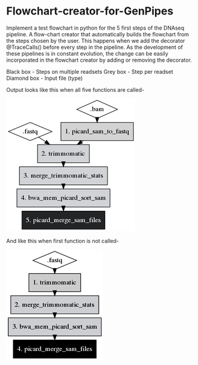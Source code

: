 # Flowchart-creator-for-GenPipes
Implement a test flowchart in python for the 5 first steps of the DNAseq pipeline.
A flow-chart creator that automatically builds the flowchart from the steps chosen by the user. This happens when we add the decorator @TraceCalls() before every step in the pipeline. As the development of these pipelines is in constant evolution, the change can be easily incorporated in the flowchart creator by adding or removing the decorator.

Black box - Steps on multiple readsets
Grey box - Step per readset
Diamond box - Input file (type)

Output looks like this when all five functions are called-


![Flowchart](flowchart.png)


And like this when first function is not called-


![Flowchart2](flowchart2.png)
